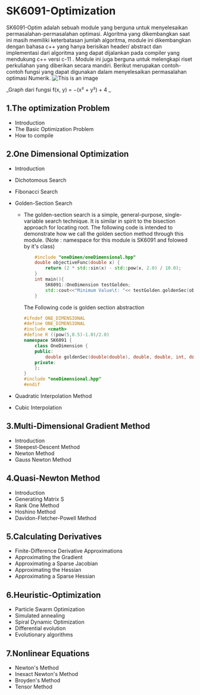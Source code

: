 # SK6091-Optimization
  SK6091-Optim adalah sebuah module yang berguna untuk menyelesaikan permasalahan-permasalahan optimasi. Algoritma yang dikembangkan saat ini masih memiliki keterbatasan jumlah algoritma, module ini dikembangkan dengan bahasa c++ yang hanya berisikan header/ abstract dan implementasi dari algoritma yang dapat dijalankan pada compiler yang mendukung c++ versi c-11 . Module ini juga berguna untuk melengkapi riset perkuliahan yang diberikan secara mandiri. Berikut merupakan contoh-contoh fungsi yang dapat digunakan dalam menyelesaikan permasalahan optimasi Numerik. 
  ![This is an image](https://upload.wikimedia.org/wikipedia/commons/7/72/Max_paraboloid.svg)
  
  _Graph dari fungsi  f(x, y) = −(x² + y²) + 4 _

## 1.The optimization Problem
  - Introduction
  - The Basic Optimization Problem 
  - How to compile 
## 2.One Dimensional Optimization
  - Introduction
  - Dichotomous Search
  - Fibonacci Search
  - Golden-Section Search
    - The golden-section search is a simple, general-purpose, single-variable search technique. It is similar in spirit to the bisection approach for locating root. The following code is intended to demonstrate how we call the golden section method through this module. (Note : namespace for this module is SK6091 and folowed by it's class) 
        ```c++
            #include "oneDimen/oneDimensional.hpp"
            double objectiveFunc(double x) {
	            return (2 * std::sin(x) - std::pow(x, 2.0) / 10.0);
            }
            int main(){
                SK6091::OneDimension testGolden;
	            std::cout<<"Minimum Value\t: "<< testGolden.goldenSec(objectiveFunc, 0.0, 4.0, 100, 0.00001);
            }
        ```
        The Following code is golden section abstraction
        ```c++
        #ifndef ONE_DIMENSIONAL
        #define ONE_DIMENSIONAL
        #include <cmath>
        #define R ((pow(5,0.5)-1.0)/2.0)
        namespace SK6091 {
	        class OneDimension {
	        public:
		        double goldenSec(double(double), double, double, int, double);
	        private:
	        };
        }
        #include "oneDimensional.hpp"
        #endif
        ```
    
  - Quadratic Interpolation Method
  - Cubic Interpolation 
## 3.Multi-Dimensional Gradient Method
  - Introduction
  - Steepest-Descent Method
  - Newton Method
  - Gauss Newton Method
## 4.Quasi-Newton Method 
  - Introduction 
  - Generating Matrix S
  - Rank One Method 
  - Hoshino Method
  - Davidon-Fletcher-Powell Method
## 5.Calculating Derivatives
  - Finite-Difference Derivative Approximations
  - Approximating the Gradient
  - Approximating a Sparse Jacobian
  - Approximating the Hessian
  - Approximating a Sparse Hessian
## 6.Heuristic-Optimization
  - Particle Swarm Optimization
  - Simulated annealing
  - Spiral Dynamic Optimization
  - Differential evolution
  - Evolutionary algorithms
## 7.Nonlinear Equations
  - Newton's Method
  - Inexact Newton's Method
  - Broyden's Method
  - Tensor Method 

